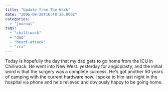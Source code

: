 ```yaml
---
title: "Update from The Wack"
date: "2006-09-28T16:48:26.000Z"
categories: 
  - "journal"
tags: 
  - "chilliwack"
  - "dad"
  - "heart-attack"
  - "icu"
---
```


Today is hopefully the day that my dad gets to go home from the ICU in Chilliwack. He went into New West. yesterday for angioplasty, and the initial word is that the surgery was a complete success. He's got another 50 years of camping with the current hardware now. I spoke to him last night in the hospital via phone and he's relieved and obviously happy to be going home.
